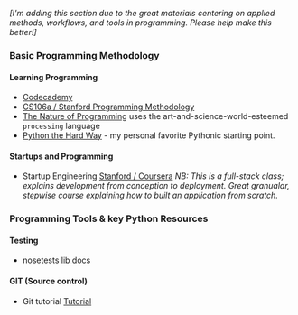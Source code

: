 _[I'm adding this section due to the great materials centering on applied methods, workflows, and tools in programming. Please help make this better!]_

### Basic Programming Methodology

#### **Learning Programming**

 * [Codecademy](http://www.codecademy.com/)
 * [CS106a / Stanford Programming Methodology](https://www.udemy.com/cs-106a-programming-methodology)
 * [The Nature of Programming](http://natureofcode.com/book/introduction/) uses the art-and-science-world-esteemed `processing` language
 * [Python the Hard Way](http://learnpythonthehardway.org/book/) - my personal favorite Pythonic starting point.

#### **Startups and Programming**
 * Startup Engineering [Stanford / Coursera](https://class.coursera.org/startup-001) _NB: This is a full-stack class; explains development from conception to deployment. Great granualar, stepwise course explaining how to built an application from scratch._

### Programming Tools & key Python Resources

#### **Testing**
 * nosetests [lib docs](https://nose.readthedocs.org/en/latest/)

#### **GIT** (Source control)
 * Git tutorial [Tutorial](http://gitimmersion.com/lab_01.html)
